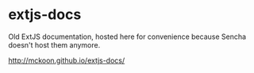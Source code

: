 extjs-docs
==========

Old ExtJS documentation, hosted here for convenience because Sencha doesn't host them anymore.

http://mckoon.github.io/extjs-docs/
